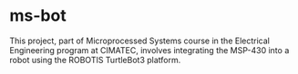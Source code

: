 # ms-bot
This project, part of Microprocessed Systems course in the Electrical Engineering program at CIMATEC, involves integrating the MSP-430 into a robot using the ROBOTIS TurtleBot3 platform.

